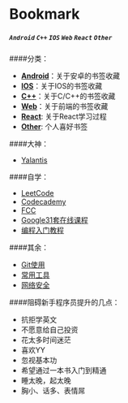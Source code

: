 # Bookmark


##### `Android` `C++` `IOS` `Web` `React` `Other`


####分类：

* [**Android**](./android/android.md)：关于安卓的书签收藏
* [**IOS**](./ios/ios.md)：关于IOS的书签收藏
* [**C++**](./c++/cplus.md)：关于C/C++的书签收藏
* [**Web**](./web/web.md)：关于前端的书签收藏
* [**React**](./react/react.md): 关于React学习过程
* [**Other**](./other/other.md): 个人喜好书签

####大神：

* [Yalantis](https://github.com/Yalantis)

####自学：

* [LeetCode](https://leetcode.com/)
* [Codecademy](https://www.codecademy.com/learn/all)
* [FCC](https://www.freecodecamp.cn)
* [Google31套在线课程](http://chinagdg.org/2015/12/google-%E6%8E%A8%E5%87%BA%E7%9A%84-31-%E5%A5%97%E5%9C%A8%E7%BA%BF%E8%AF%BE%E7%A8%8B/)
* [编程入门教程](http://www.iplaysoft.com/learn-programming-resource.html)

####其余：

* [Git使用](./other/usegit.md)
* [常用工具](./other/utils.md)
* [网络安全](./other/security.md)

####阻碍新手程序员提升的几点：
* 抗拒学英文
* 不愿意给自己投资
* 花太多时间迷茫
* 喜欢YY
* 忽视基本功
* 希望通过一本书入门到精通
* 睡太晚，起太晚
* 胸小、话多、表情屌
